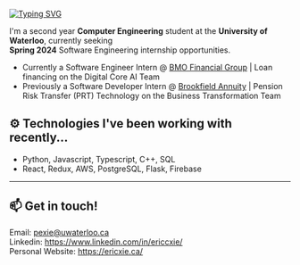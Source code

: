 [![Typing SVG](https://readme-typing-svg.demolab.com?font=Poppins&weight=600&size=25&pause=1000&color=F7F7F7&vCenter=true&width=430&height=25&lines=Hello!+I'm+Eric!+%F0%9F%91%8B)](https://git.io/typing-svg)

I'm a second year **Computer Engineering** student at the **University of Waterloo**, currently seeking \
**Spring 2024** Software Engineering internship opportunities.

- Currently a Software Engineer Intern @ [BMO Financial Group](https://www.bmo.com/) | Loan financing on the Digital Core AI Team
- Previously a Software Developer Intern @ [Brookfield Annuity](https://www.brookfieldannuity.com/) | Pension Risk Transfer (PRT) Technology on the Business Transformation Team

## ⚙️ Technologies I've been working with recently...

- Python, Javascript, Typescript, C++, SQL
- React, Redux, AWS, PostgreSQL, Flask, Firebase

---

## 📫 Get in touch!

Email: pexie@uwaterloo.ca \
Linkedin: https://www.linkedin.com/in/ericcxie/ \
Personal Website: https://ericxie.ca/
